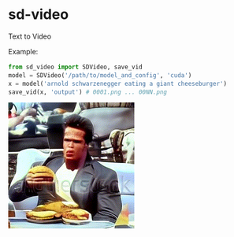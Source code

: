 # sd-video

Text to Video


Example:
```py
from sd_video import SDVideo, save_vid
model = SDVideo('/path/to/model_and_config', 'cuda')
x = model('arnold schwarzenegger eating a giant cheeseburger')
save_vid(x, 'output') # 0001.png ... 00NN.png
```

![](examples/arnold_burger.gif)
